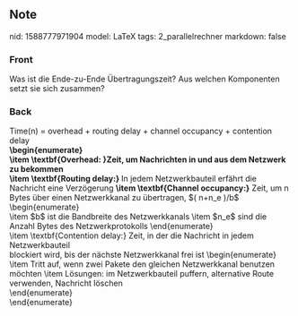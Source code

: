 ## Note
nid: 1588777971904
model: LaTeX
tags: 2_parallelrechner
markdown: false

### Front
Was ist die Ende-zu-Ende Übertragungszeit? Aus welchen Komponenten setzt sie sich zusammen?

### Back
<div>Time(n) = overhead + routing delay + channel occupancy + contention
delay</div><b><div><b>\begin{enumerate}</b></div><div><b>\item \textbf{</b><b>Overhead:</b><b style="background-color: rgb(255, 255, 255);"> }</b><span>Zeit, um Nachrichten in und aus dem Netzwerk zu bekommen</span></div></b><b>\item \textbf{</b><b>Routing delay:</b><b>} </b>In jedem Netzwerkbauteil erfährt die Nachricht eine
Verzögerung
<b>\item \textbf{</b><b>Channel occupancy:</b><b>}</b> Zeit, um n Bytes über einen Netzwerkkanal zu
übertragen, $( n+n_e )/b$
\begin{enumerate}
<div>\item $b$ ist die Bandbreite des Netzwerkkanals
\item $n_e$ sind die Anzahl Bytes des Netzwerkprotokolls
\end{enumerate}</div><div>\item \textbf{<span>Contention delay:</span><span>} Zeit, in der die Nachricht in jedem Netzwerkbauteil</span></div><div>blockiert wird, bis der nächste Netzwerkkanal frei ist
\begin{enumerate}
<div><span>\item Tritt auf, wenn zwei Pakete den gleichen Netzwerkkanal benutzen</span>
</div><div>möchten
\item Lösungen: im Netzwerkbauteil puffern, alternative Route verwenden,
Nachricht löschen</div><div>\end{enumerate}</div><div>\end{enumerate}</div></div>
